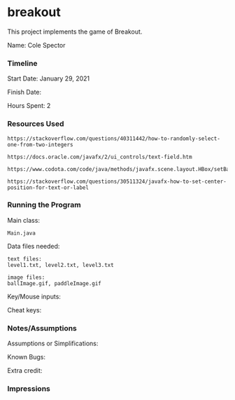 # breakout

This project implements the game of Breakout.

Name: Cole Spector

### Timeline

Start Date: January 29, 2021

Finish Date: 

Hours Spent: 2

### Resources Used

    https://stackoverflow.com/questions/40311442/how-to-randomly-select-one-from-two-integers

    https://docs.oracle.com/javafx/2/ui_controls/text-field.htm

    https://www.codota.com/code/java/methods/javafx.scene.layout.HBox/setBackground

    https://stackoverflow.com/questions/30511324/javafx-how-to-set-center-position-for-text-or-label
### Running the Program

Main class: 
    
    Main.java

Data files needed: 

    text files:
    level1.txt, level2.txt, level3.txt

    image files:
    ballImage.gif, paddleImage.gif

Key/Mouse inputs:

Cheat keys:


### Notes/Assumptions

Assumptions or Simplifications:

Known Bugs:

Extra credit:


### Impressions





